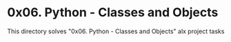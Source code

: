 # 0x06. Python - Classes and Objects

This directory solves "0x06. Python - Classes and Objects" alx project tasks
